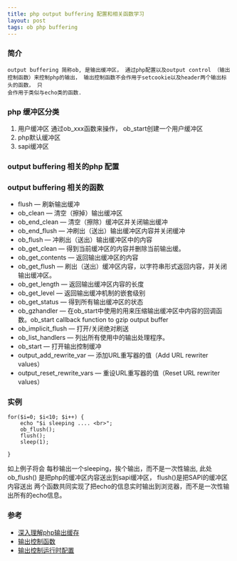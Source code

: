 ```yaml
---
title: php output buffering 配置和相关函数学习
layout: post
tags: ob php buffering
---
```


### 简介
    output buffering 简称ob, 是输出缓冲区， 通过php配置以及output control （输出控制函数）来控制php的输出， 输出控制函数不会作用于setcookie以及header两个输出标头的函数， 只
    会作用于类似与echo类的函数.

### php 缓冲区分类

1. 用户缓冲区 通过ob_xxx函数来操作， ob_start创建一个用户缓冲区
2. php默认缓冲区
3. sapi缓冲区

### output buffering 相关的php 配置



### output buffering 相关的函数

* flush — 刷新输出缓冲
* ob_clean — 清空（擦掉）输出缓冲区
* ob_end_clean — 清空（擦除）缓冲区并关闭输出缓冲
* ob_end_flush — 冲刷出（送出）输出缓冲区内容并关闭缓冲
* ob_flush — 冲刷出（送出）输出缓冲区中的内容
* ob_get_clean — 得到当前缓冲区的内容并删除当前输出缓。
* ob_get_contents — 返回输出缓冲区的内容
* ob_get_flush — 刷出（送出）缓冲区内容，以字符串形式返回内容，并关闭输出缓冲区。
* ob_get_length — 返回输出缓冲区内容的长度
* ob_get_level — 返回输出缓冲机制的嵌套级别
* ob_get_status — 得到所有输出缓冲区的状态
* ob_gzhandler — 在ob_start中使用的用来压缩输出缓冲区中内容的回调函数。ob_start callback function to gzip output buffer
* ob_implicit_flush — 打开/关闭绝对刷送
* ob_list_handlers — 列出所有使用中的输出处理程序。
* ob_start — 打开输出控制缓冲
* output_add_rewrite_var — 添加URL重写器的值（Add URL rewriter values）
* output_reset_rewrite_vars — 重设URL重写器的值（Reset URL rewriter values）


### 实例

```
for($i=0; $i<10; $i++) {
    echo "$i sleeping .... <br>";
    ob_flush();
    flush();
    sleep(1);

}

```

如上例子将会 每秒输出一个sleeping，挨个输出，而不是一次性输出, 此处ob_flush() 是把php的缓冲区内容送出到sapi缓冲区， flush()是把SAPI的缓冲区内容送出
两个函数共同实现了把echo的信息实时输出到浏览器，而不是一次性输出所有的echo信息。

### 参考
* [深入理解php输出缓存](http://gywbd.github.io/posts/2015/1/php-output-buffer-in-deep.html)
* [输出控制函数](http://php.net/manual/zh/ref.outcontrol.php)
* [输出控制运行时配置](http://php.net/manual/zh/outcontrol.configuration.php)
